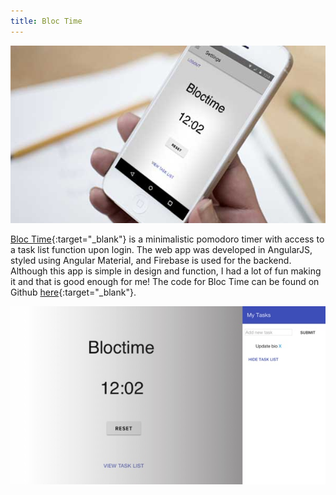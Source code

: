 ```yaml
---
title: Bloc Time
---
```


![Bloc Time](assets/img/work/proj-2/thumb.jpg)

[Bloc Time](https://bloc-jams-angularjs.herokuapp.com/album){:target="_blank"} is a minimalistic pomodoro timer with access to a task list function upon login. The web app was developed in AngularJS, styled using Angular Material, and Firebase is used for the backend. Although this app is simple in design and function, I had a lot of fun making it and that is good enough for me! The code for Bloc Time can be found on Github [here](https://github.com/EricSSartorius/bloctime){:target="_blank"}.

![Bloc Time](assets/img/work/proj-2/img1.jpg)